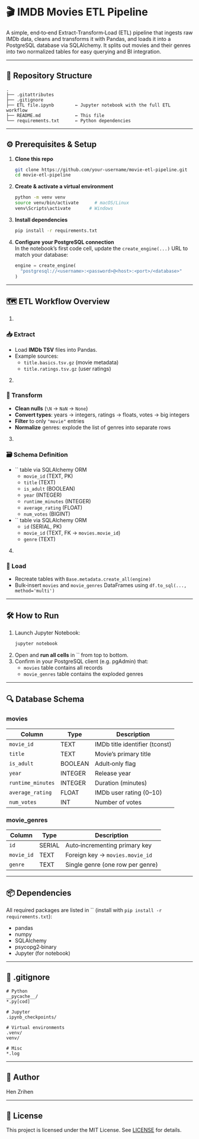 # 🎬 IMDB Movies ETL Pipeline

A simple, end‑to‑end Extract‑Transform‑Load (ETL) pipeline that ingests raw IMDb data, cleans and transforms it with Pandas, and loads it into a PostgreSQL database via SQLAlchemy. It splits out movies and their genres into two normalized tables for easy querying and BI integration.

---

## 📁 Repository Structure

```
.
├── .gitattributes
├── .gitignore
├── ETL file.ipynb        ← Jupyter notebook with the full ETL workflow
├── README.md             ← This file
└── requirements.txt      ← Python dependencies
```

---

## ⚙️ Prerequisites & Setup

1. **Clone this repo**

   ```bash
   git clone https://github.com/your‑username/movie‑etl‑pipeline.git
   cd movie‑etl‑pipeline
   ```

2. **Create & activate a virtual environment**

   ```bash
   python -m venv venv
   source venv/bin/activate      # macOS/Linux
   venv\Scripts\activate       # Windows
   ```

3. **Install dependencies**

   ```bash
   pip install -r requirements.txt
   ```

4. **Configure your PostgreSQL connection**\
   In the notebook’s first code cell, update the `create_engine(...)` URL to match your database:

   ```python
   engine = create_engine(
     "postgresql://<username>:<password>@<host>:<port>/<database>"
   )
   ```

---

## 🗺️ ETL Workflow Overview

1.

   ### 📥 Extract

   - Load **IMDb TSV** files into Pandas.
   - Example sources:
     - `title.basics.tsv.gz` (movie metadata)
     - `title.ratings.tsv.gz` (user ratings)

2.

   ### 🧹 Transform

   - **Clean nulls** (`\N` → `NaN` → `None`)
   - **Convert types**: years → integers, ratings → floats, votes → big integers
   - **Filter** to only `"movie"` entries
   - **Normalize** genres: explode the list of genres into separate rows

3.

   ### 🗃️ Schema Definition

   - `` table via SQLAlchemy ORM
     - `movie_id` (TEXT, PK)
     - `title` (TEXT)
     - `is_adult` (BOOLEAN)
     - `year` (INTEGER)
     - `runtime_minutes` (INTEGER)
     - `average_rating` (FLOAT)
     - `num_votes` (BIGINT)
   - `` table via SQLAlchemy ORM
     - `id` (SERIAL, PK)
     - `movie_id` (TEXT, FK → `movies.movie_id`)
     - `genre` (TEXT)

4.

   ### 💾 Load

   - Recreate tables with `Base.metadata.create_all(engine)`
   - Bulk‑insert `movies` and `movie_genres` DataFrames using `df.to_sql(..., method='multi')`

---

## 🛠️ How to Run

1. Launch Jupyter Notebook:
   ```bash
   jupyter notebook
   ```
2. Open and **run all cells** in `` from top to bottom.
3. Confirm in your PostgreSQL client (e.g. pgAdmin) that:
   - `movies` table contains all records
   - `movie_genres` table contains the exploded genres

---

## 🔍 Database Schema

### **movies**

| Column            | Type    | Description                    |
| ----------------- | ------- | ------------------------------ |
| `movie_id`        | TEXT    | IMDb title identifier (tconst) |
| `title`           | TEXT    | Movie’s primary title          |
| `is_adult`        | BOOLEAN | Adult‑only flag                |
| `year`            | INTEGER | Release year                   |
| `runtime_minutes` | INTEGER | Duration (minutes)             |
| `average_rating`  | FLOAT   | IMDb user rating (0–10)        |
| `num_votes`       | INT     | Number of votes                |

### **movie\_genres**

| Column     | Type   | Description                      |
| ---------- | ------ | -------------------------------- |
| `id`       | SERIAL | Auto‑incrementing primary key    |
| `movie_id` | TEXT   | Foreign key → `movies.movie_id`  |
| `genre`    | TEXT   | Single genre (one row per genre) |

---

## 📦 Dependencies

All required packages are listed in `` (install with `pip install -r requirements.txt`):

- pandas
- numpy
- SQLAlchemy
- psycopg2‑binary
- Jupyter (for notebook)

---

## 📝 .gitignore

```gitignore
# Python
__pycache__/
*.py[cod]

# Jupyter
.ipynb_checkpoints/

# Virtual environments
.venv/
venv/

# Misc
*.log
```

---

## 👤 Author

Hen Zrihen

---

## 📄 License

This project is licensed under the MIT License. See [LICENSE](LICENSE) for details.

